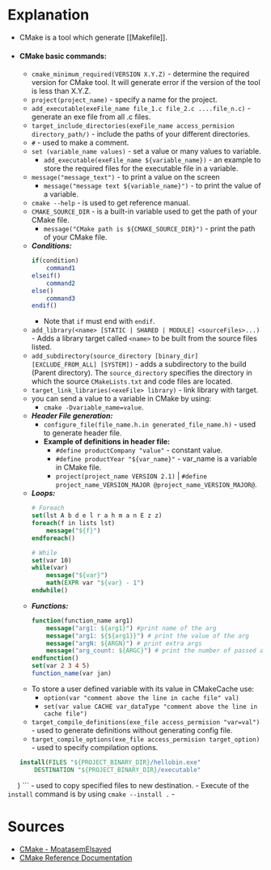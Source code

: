# Explanation
- CMake is a tool which generate [[Makefile]].
- #### CMake basic commands:
	- `cmake_minimum_required(VERSION X.Y.Z)` - determine the required version for CMake tool. It will generate error if the version of the tool is less than X.Y.Z.
	- `project(project_name)` - specify a name for the project.
	- `add_executable(exeFile_name file_1.c file_2.c ....file_n.c)` - generate an exe file from all .c files.
	- `target_include_directories(exeFile_name access_permision directory_path/)` -  include the paths of your different directories.
	- `#` - used to make a comment.
	- `set (variable_name values)` - set a value or many values to variable.
		- `add_executable(exeFile_name ${variable_name})` - an example to store the required files for the executable file in a variable.
	- `message("message_text")` - to print a value on the screen
		- `message("message text ${variable_name}")` - to print the value of a variable.
	- `cmake --help` - is used to get reference manual.
	- `CMAKE_SOURCE_DIR` - is a built-in variable used to get the path of your CMake file.
		- `message("CMake path is ${CMAKE_SOURCE_DIR}")` - print the path of your CMake file.
	- **_Conditions:_**
		```CMake
		if(condition)
			command1
		elseif()
			command2
		else()
			command3
		endif()
		```
		- Note that `if` must end with `endif`.
	- `add_library(<name> [STATIC | SHARED | MODULE] <sourceFiles>...)` - Adds a library target called `<name>` to be built from the source files listed.
	- `add_subdirectory(source_directory [binary_dir] [EXCLUDE_FROM_ALL] [SYSTEM])` - adds a subdirectory to the build (Parent directory). The `source_directory` specifies the directory in which the source `CMakeLists.txt` and code files are located.
	- `target_link_libraries(<exeFile> library)` - link library with target.
	- you can send a value to a variable in CMake by using: 
		- `cmake -Dvariable_name=value`.
	- **_Header File generation:_**
		- `configure_file(file_name.h.in generated_file_name.h)` - used to generate header file.
		- **Example of definitions in header file:**
			- `#define productCompany "value"` - constant value.
			- `#define productYear "${var_name}"` - var_name is a variable in CMake file.
			- `project(project_name VERSION 2.1)` | `#define project_name_VERSION_MAJOR @project_name_VERSION_MAJOR@`.
	- **_Loops:_**
		```CMake
		# Foreach
		set(lst A b d e l r a h m a n E z z)
		foreach(f in lists lst)
			message("${f}")
		endforeach()
		
		# While
		set(var 10)
		while(var)
			message("${var}")
			math(EXPR var "${var} - 1")
		endwhile()
		```
	- **_Functions:_**
		```CMake
		function(function_name arg1)
			message("arg1: ${arg1}") #print name of the arg
			message("arg1: ${${arg1}}") # print the value of the arg
			message("argN: ${ARGN}") # print extra args
			message("arg_count: ${ARGC}") # print the number of passed arguments
		endfunction()
		set(var 2 3 4 5)
		function_name(var jan)
		```
	- To store a user defined variable with its value in CMakeCache use:
		- `option(var "comment above the line in cache file" val)`
		- `set(var value CACHE var_dataType "comment above the line in cache file")`
	- `target_compile_definitions(exe_file access_permision "var=val")` - used to generate definitions without generating config file.
	- `target_compile_options(exe_file access_permision target_option)` - used to specify compilation options.
	```CMake
	install(FILES "${PROJECT_BINARY_DIR}/hellobin.exe"
	    DESTINATION "${PROJECT_BINARY_DIR}/executable"
     )
	```
	- used to copy specified files to new destination.
		- Execute of the `install` command is by using `cmake --install .`
	- 
# Sources
- [CMake - MoatasemElsayed](https://www.youtube.com/playlist?list=PLkH1REggdbJpG8fHZvivt-5Hlg3UZcJrK)
- [CMake Reference Documentation](https://cmake.org/cmake/help/latest/index.html)